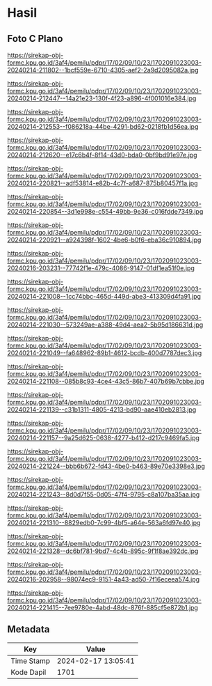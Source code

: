 # Hasil

## Foto C Plano

https://sirekap-obj-formc.kpu.go.id/3af4/pemilu/pdpr/17/02/09/10/23/1702091023003-20240214-211802--1bcf559e-6710-4305-aef2-2a9d2095082a.jpg

https://sirekap-obj-formc.kpu.go.id/3af4/pemilu/pdpr/17/02/09/10/23/1702091023003-20240214-212447--14a21e23-130f-4f23-a896-4f001016e384.jpg

https://sirekap-obj-formc.kpu.go.id/3af4/pemilu/pdpr/17/02/09/10/23/1702091023003-20240214-212553--f086218a-44be-4291-bd62-0218fb1d56ea.jpg

https://sirekap-obj-formc.kpu.go.id/3af4/pemilu/pdpr/17/02/09/10/23/1702091023003-20240214-212620--e17c6b4f-8f14-43d0-bda0-0bf9bd91e97e.jpg

https://sirekap-obj-formc.kpu.go.id/3af4/pemilu/pdpr/17/02/09/10/23/1702091023003-20240214-220821--adf53814-e82b-4c7f-a687-875b80457f1a.jpg

https://sirekap-obj-formc.kpu.go.id/3af4/pemilu/pdpr/17/02/09/10/23/1702091023003-20240214-220854--3d1e998e-c554-49bb-9e36-c016fdde7349.jpg

https://sirekap-obj-formc.kpu.go.id/3af4/pemilu/pdpr/17/02/09/10/23/1702091023003-20240214-220921--a924398f-1602-4be6-b0f6-eba36c910894.jpg

https://sirekap-obj-formc.kpu.go.id/3af4/pemilu/pdpr/17/02/09/10/23/1702091023003-20240216-203231--77742f1e-479c-4086-9147-01df1ea51f0e.jpg

https://sirekap-obj-formc.kpu.go.id/3af4/pemilu/pdpr/17/02/09/10/23/1702091023003-20240214-221008--1cc74bbc-465d-449d-abe3-413309d4fa91.jpg

https://sirekap-obj-formc.kpu.go.id/3af4/pemilu/pdpr/17/02/09/10/23/1702091023003-20240214-221030--573249ae-a388-49d4-aea2-5b95d186631d.jpg

https://sirekap-obj-formc.kpu.go.id/3af4/pemilu/pdpr/17/02/09/10/23/1702091023003-20240214-221049--fa648962-89b1-4612-bcdb-400d7787dec3.jpg

https://sirekap-obj-formc.kpu.go.id/3af4/pemilu/pdpr/17/02/09/10/23/1702091023003-20240214-221108--085b8c93-4ce4-43c5-86b7-407b69b7cbbe.jpg

https://sirekap-obj-formc.kpu.go.id/3af4/pemilu/pdpr/17/02/09/10/23/1702091023003-20240214-221139--c31b1311-4805-4213-bd90-aae410eb2813.jpg

https://sirekap-obj-formc.kpu.go.id/3af4/pemilu/pdpr/17/02/09/10/23/1702091023003-20240214-221157--9a25d625-0638-4277-b412-d217c9469fa5.jpg

https://sirekap-obj-formc.kpu.go.id/3af4/pemilu/pdpr/17/02/09/10/23/1702091023003-20240214-221224--bbb6b672-fd43-4be0-b463-89e70e3398e3.jpg

https://sirekap-obj-formc.kpu.go.id/3af4/pemilu/pdpr/17/02/09/10/23/1702091023003-20240214-221243--8d0d7f55-0d05-47f4-9795-c8a107ba35aa.jpg

https://sirekap-obj-formc.kpu.go.id/3af4/pemilu/pdpr/17/02/09/10/23/1702091023003-20240214-221310--8829edb0-7c99-4bf5-a64e-563a6fd97e40.jpg

https://sirekap-obj-formc.kpu.go.id/3af4/pemilu/pdpr/17/02/09/10/23/1702091023003-20240214-221328--dc6bf781-9bd7-4c4b-895c-9f1f8ae392dc.jpg

https://sirekap-obj-formc.kpu.go.id/3af4/pemilu/pdpr/17/02/09/10/23/1702091023003-20240216-202958--98074ec9-9151-4a43-ad50-7f16eceea574.jpg

https://sirekap-obj-formc.kpu.go.id/3af4/pemilu/pdpr/17/02/09/10/23/1702091023003-20240214-221415--7ee9780e-4abd-48dc-876f-885cf5e872b1.jpg


## Metadata

| Key        | Value               |
| ---------- | ------------------- |
| Time Stamp | 2024-02-17 13:05:41 |
| Kode Dapil | 1701                |



